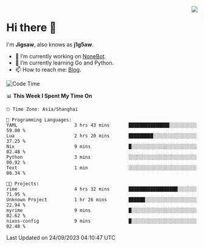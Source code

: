 <a href="#">
  <img align="right" src="https://github-readme-stats.vercel.app/api?username=j1g5awi&count_private=true&show_icons=true&title_color=80070B&text_color=B3B3B3&bg_color=212121&icon_color=80070B" />
</a>

# Hi there 👋

I'm **Jigsaw**, also knows as **j1g5aw**.

- 🔭 I’m currently working on [NoneBot](https://github.com/nonebot).
- 🌱 I’m currently learning Go and Python.
- 📫 How to reach me: [Blog](https://blog.maddestroyer.xyz/).

<!--START_SECTION:waka-->
![Code Time](http://img.shields.io/badge/Code%20Time-1%2C257%20hrs%2040%20mins-blue)

📊 **This Week I Spent My Time On** 

```text
🕑︎ Time Zone: Asia/Shanghai

💬 Programming Languages: 
YAML                     3 hrs 43 mins       ███████████████░░░░░░░░░░   59.00 % 
Lua                      2 hrs 20 mins       █████████░░░░░░░░░░░░░░░░   37.25 % 
Nix                      9 mins              █░░░░░░░░░░░░░░░░░░░░░░░░   02.48 % 
Python                   3 mins              ░░░░░░░░░░░░░░░░░░░░░░░░░   00.92 % 
Text                     1 min               ░░░░░░░░░░░░░░░░░░░░░░░░░   00.34 % 

🐱‍💻 Projects: 
rime                     4 hrs 32 mins       ██████████████████░░░░░░░   71.95 % 
Unknown Project          1 hr 26 mins        ██████░░░░░░░░░░░░░░░░░░░   22.94 % 
myrime                   9 mins              █░░░░░░░░░░░░░░░░░░░░░░░░   02.62 % 
nixos-config             9 mins              █░░░░░░░░░░░░░░░░░░░░░░░░   02.48 % 
```


 Last Updated on 24/09/2023 04:10:47 UTC
<!--END_SECTION:waka-->
